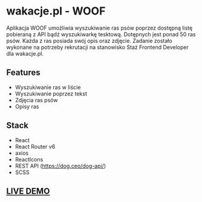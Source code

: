 
# wakacje.pl - WOOF
Aplikacja WOOF umożliwia wyszukiwanie ras psów poprzez dostępną listę pobieraną z API bądź wyszukiwarkę tesktową. Dotępnych jest ponad 50 ras psów. Każda z ras posiada swój opis oraz zdjęcie. Zadanie zostało wykonane na potrzeby rekrutacji na stanowisko Staż Frontend Developer dla wakacje.pl.

## Features

- Wyszukiwanie ras w liście
- Wyszukiwanie poprzez tekst
- Zdjęcia ras psów
- Opisy ras

## Stack

- React
- React Router v6
- axios
- ReactIcons
- REST API (https://dog.ceo/dog-api/)
- SCSS

## [LIVE DEMO](https://github.com/oliwierPosiakow)

